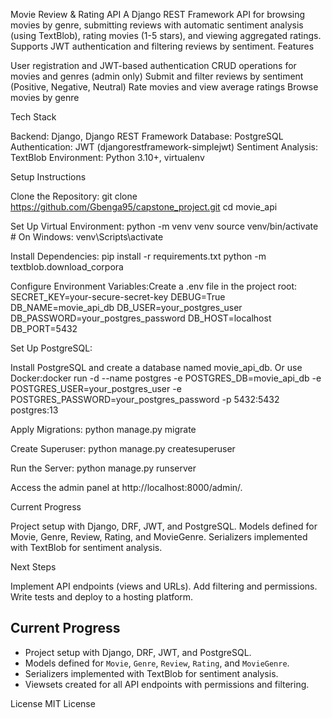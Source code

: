 Movie Review & Rating API
A Django REST Framework API for browsing movies by genre, submitting reviews with automatic sentiment analysis (using TextBlob), rating movies (1-5 stars), and viewing aggregated ratings. Supports JWT authentication and filtering reviews by sentiment.
Features

User registration and JWT-based authentication
CRUD operations for movies and genres (admin only)
Submit and filter reviews by sentiment (Positive, Negative, Neutral)
Rate movies and view average ratings
Browse movies by genre

Tech Stack

Backend: Django, Django REST Framework
Database: PostgreSQL
Authentication: JWT (djangorestframework-simplejwt)
Sentiment Analysis: TextBlob
Environment: Python 3.10+, virtualenv

Setup Instructions

Clone the Repository:
git clone https://github.com/Gbenga95/capstone_project.git
cd movie_api


Set Up Virtual Environment:
python -m venv venv
source venv/bin/activate  # On Windows: venv\Scripts\activate


Install Dependencies:
pip install -r requirements.txt
python -m textblob.download_corpora


Configure Environment Variables:Create a .env file in the project root:
SECRET_KEY=your-secure-secret-key
DEBUG=True
DB_NAME=movie_api_db
DB_USER=your_postgres_user
DB_PASSWORD=your_postgres_password
DB_HOST=localhost
DB_PORT=5432


Set Up PostgreSQL:

Install PostgreSQL and create a database named movie_api_db.
Or use Docker:docker run -d --name postgres -e POSTGRES_DB=movie_api_db -e POSTGRES_USER=your_postgres_user -e POSTGRES_PASSWORD=your_postgres_password -p 5432:5432 postgres:13




Apply Migrations:
python manage.py migrate


Create Superuser:
python manage.py createsuperuser


Run the Server:
python manage.py runserver

Access the admin panel at http://localhost:8000/admin/.


Current Progress

Project setup with Django, DRF, JWT, and PostgreSQL.
Models defined for Movie, Genre, Review, Rating, and MovieGenre.
Serializers implemented with TextBlob for sentiment analysis.

Next Steps

Implement API endpoints (views and URLs).
Add filtering and permissions.
Write tests and deploy to a hosting platform.

## Current Progress
- Project setup with Django, DRF, JWT, and PostgreSQL.
- Models defined for `Movie`, `Genre`, `Review`, `Rating`, and `MovieGenre`.
- Serializers implemented with TextBlob for sentiment analysis.
- Viewsets created for all API endpoints with permissions and filtering.

License
MIT License